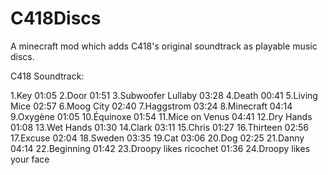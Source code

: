 # C418Discs
A minecraft mod which adds C418's original soundtrack as playable music discs.

C418 Soundtrack:

1.Key 01:05
2.Door 01:51
3.Subwoofer Lullaby 03:28
4.Death 00:41
5.Living Mice 02:57
6.Moog City 02:40
7.Haggstrom 03:24
8.Minecraft 04:14
9.Oxygène 01:05
10.Équinoxe 01:54
11.Mice on Venus 04:41
12.Dry Hands 01:08
13.Wet Hands 01:30
14.Clark 03:11
15.Chris 01:27
16.Thirteen 02:56
17.Excuse 02:04
18.Sweden 03:35
19.Cat 03:06
20.Dog 02:25
21.Danny 04:14
22.Beginning 01:42
23.Droopy likes ricochet 01:36
24.Droopy likes your face